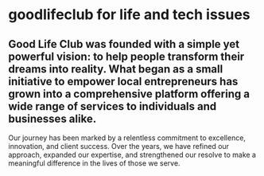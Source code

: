 # goodlifeclub for life and tech issues
## Good Life Club was founded with a simple yet powerful vision: to help people transform their dreams into reality. What began as a small initiative to empower local entrepreneurs has grown into a comprehensive platform offering a wide range of services to individuals and businesses alike.

Our journey has been marked by a relentless commitment to excellence, innovation, and client success. Over the years, we have refined our approach, expanded our expertise, and strengthened our resolve to make a meaningful difference in the lives of those we serve.
